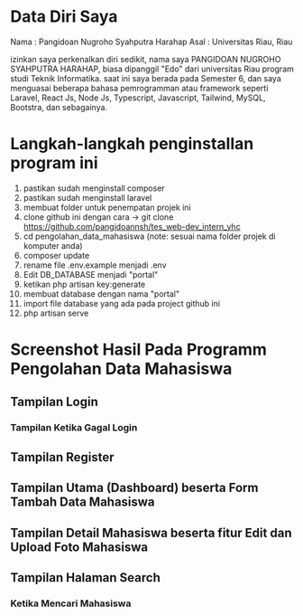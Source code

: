 # Data Diri Saya
Nama : Pangidoan Nugroho Syahputra Harahap
Asal : Universitas Riau, Riau

izinkan saya perkenalkan diri sedikit, nama saya PANGIDOAN NUGROHO SYAHPUTRA HARAHAP, biasa dipanggil "Edo" dari universitas Riau program studi Teknik Informatika. saat ini saya berada pada Semester 6, dan saya menguasai beberapa bahasa pemrogramman atau framework seperti Laravel, React Js, Node Js, Typescript, Javascript, Tailwind, MySQL, Bootstra, dan sebagainya. 

# Langkah-langkah penginstallan program ini
1. pastikan sudah menginstall composer
2. pastikan sudah menginstall laravel
4. membuat folder untuk penempatan projek ini
4. clone github ini dengan cara -> git clone https://github.com/pangidoannsh/tes_web-dev_intern_yhc
5. cd pengolahan_data_mahasiswa (note: sesuai nama folder projek di komputer anda)
6. composer update
7. rename file .env.example menjadi .env
8. Edit DB_DATABASE menjadi "portal"
9. ketikan php artisan key:generate
10. membuat database dengan nama "portal"
11. import file database yang ada pada project github ini
12. php artisan serve

# Screenshot Hasil Pada Programm Pengolahan Data Mahasiswa
## Tampilan Login
### Tampilan Ketika Gagal Login
## Tampilan Register
## Tampilan Utama (Dashboard) beserta Form Tambah Data Mahasiswa
## Tampilan Detail Mahasiswa beserta fitur Edit dan Upload Foto Mahasiswa
## Tampilan Halaman Search
### Ketika Mencari Mahasiswa
